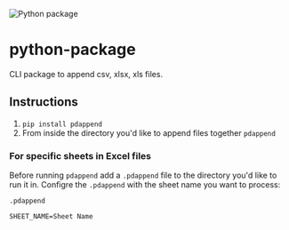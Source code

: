 ![Python package](https://github.com/NFI-Engineering/pdappend/workflows/Python%20package/badge.svg)

# python-package

CLI package to append csv, xlsx, xls files.

## Instructions

1. `pip install pdappend`
2. From inside the directory you'd like to append files together `pdappend`

### For specific sheets in Excel files

Before running `pdappend` add a `.pdappend` file to the directory you'd like to run it in. Configre the `.pdappend` with the sheet name you want to process:

`.pdappend`

```.env
SHEET_NAME=Sheet Name
```
